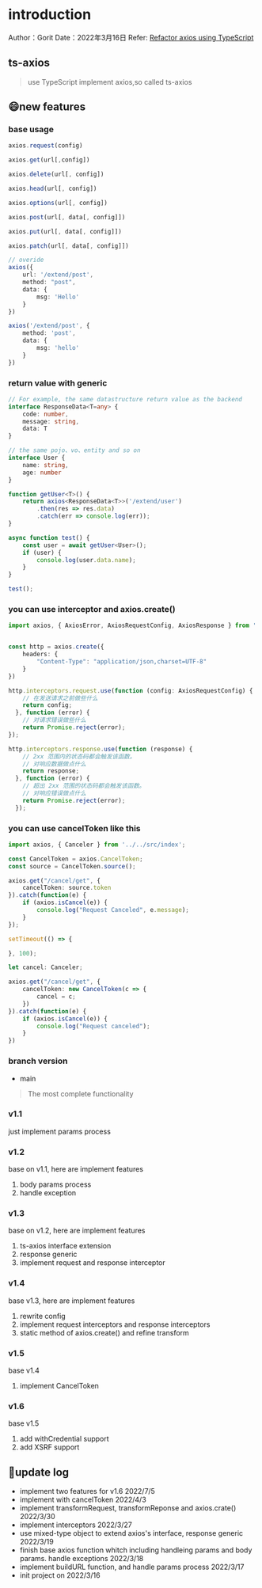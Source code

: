 # introduction

Author：Gorit
Date：2022年3月16日
Refer: [Refactor axios using TypeScript](https://coding.imooc.com/class/330.html)  

## ts-axios

> use TypeScript implement axios,so called ts-axios  

## 😄new features

### base usage

```TypeScript
axios.request(config)

axios.get(url[,config])

axios.delete(url[, config])

axios.head(url[, config])

axios.options(url[, config])

axios.post(url[, data[, config]])

axios.put(url[, data[, config]])

axios.patch(url[, data[, config]])

// overide
axios({
    url: '/extend/post',
    method: "post",
    data: {
        msg: 'Hello'
    }
})

axios('/extend/post', {
    method: 'post',
    data: {
        msg: 'hello'
    }
})
```

### return value with generic

```TypeScript  
// For example, the same datastructure return value as the backend
interface ResponseData<T=any> {
    code: number,
    message: string,
    data: T
}

// the same pojo、vo、entity and so on
interface User {
    name: string,
    age: number
}

function getUser<T>() {
    return axios<ResponseData<T>>('/extend/user')
        .then(res => res.data)
        .catch(err => console.log(err));
}

async function test() {
    const user = await getUser<User>();
    if (user) {
        console.log(user.data.name);    
    }
}

test();
```  

### you can use interceptor and axios.create()

```typescript
import axios, { AxiosError, AxiosRequestConfig, AxiosResponse } from '../../src/index';


const http = axios.create({
    headers: {
        "Content-Type": "application/json,charset=UTF-8"
    }
})

http.interceptors.request.use(function (config: AxiosRequestConfig) {
    // 在发送请求之前做些什么
    return config;
  }, function (error) {
    // 对请求错误做些什么
    return Promise.reject(error);
});

http.interceptors.response.use(function (response) {
    // 2xx 范围内的状态码都会触发该函数。
    // 对响应数据做点什么
    return response;
  }, function (error) {
    // 超出 2xx 范围的状态码都会触发该函数。
    // 对响应错误做点什么
    return Promise.reject(error);
  });
```

### you can use cancelToken like this

```typescript
import axios, { Canceler } from '../../src/index';

const CancelToken = axios.CancelToken;
const source = CancelToken.source();

axios.get("/cancel/get", {
    cancelToken: source.token
}).catch(function(e) {
    if (axios.isCancel(e)) {
        console.log("Request Canceled", e.message);
    }
});

setTimeout(() => {

}, 100);

let cancel: Canceler;

axios.get("/cancel/get", {
    cancelToken: new CancelToken(c => {
        cancel = c;
    })
}).catch(function(e) {
    if (axios.isCancel(e)) {
        console.log("Request canceled");
    }
})
```

### branch version

- main

> The most complete functionality
### v1.1   

just implement params process
### v1.2  

base on v1.1, here are implement features  

1. body params process
2. handle exception
### v1.3  

base on v1.2, here are implement features

1. ts-axios interface extension
2. response generic
3. implement request and response interceptor

### v1.4

base v1.3, here are implement features

1. rewrite config
2. implement request interceptors and response interceptors
3. static method of axios.create() and refine transform

### v1.5

base v1.4

1. implement CancelToken

### v1.6

base v1.5

1. add withCredential support
2. add XSRF support

## 🤔update log

- implement two features for v1.6 2022/7/5
- implement with cancelToken 2022/4/3
- implement transformRequest, transformReponse and axios.crate() 2022/3/30
- implement interceptors 2022/3/27
- use mixed-type object to extend axios's interface, response generic 2022/3/19
- finish base axios function whitch including handleing params and body params. handle exceptions 2022/3/18
- implement buildURL function, and handle params process 2022/3/17
- init project on 2022/3/16